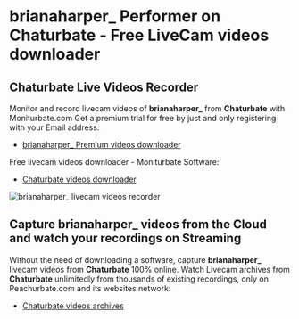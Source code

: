 # brianaharper_ Performer on Chaturbate - Free LiveCam videos downloader

## Chaturbate Live Videos Recorder

Monitor and record livecam videos of **brianaharper_** from **Chaturbate** with Moniturbate.com
Get a premium trial for free by just and only registering with your Email address:
* [brianaharper_ Premium videos downloader](https://moniturbate.com/request-demo-licence-key.html)

Free livecam videos downloader - Moniturbate Software:
* [Chaturbate videos downloader](https://moniturbate.com/moniturbate-download-software.html)

![brianaharper_ livecam videos recorder](https://peachurnet.com/templates/moniturbate-software.png)


## Capture brianaharper_ videos from the Cloud and watch your recordings on Streaming

Without the need of downloading a software, capture **brianaharper_** livecam videos from **Chaturbate** 100% online.
Watch Livecam archives from **Chaturbate** unlimitedly from thousands of existing recordings, only on Peachurbate.com and its websites network:
* [Chaturbate videos archives](https://peachurnet.com/)
